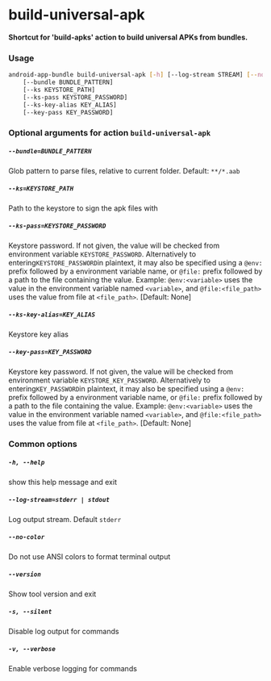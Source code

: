 
build-universal-apk
===================


**Shortcut for 'build-apks' action to build universal APKs from bundles.**
### Usage
```bash
android-app-bundle build-universal-apk [-h] [--log-stream STREAM] [--no-color] [--version] [-s] [-v]
    [--bundle BUNDLE_PATTERN]
    [--ks KEYSTORE_PATH]
    [--ks-pass KEYSTORE_PASSWORD]
    [--ks-key-alias KEY_ALIAS]
    [--key-pass KEY_PASSWORD]
```
### Optional arguments for action `build-universal-apk`

##### `--bundle=BUNDLE_PATTERN`


Glob pattern to parse files, relative to current folder. Default:&nbsp;`**/*.aab`
##### `--ks=KEYSTORE_PATH`


Path to the keystore to sign the apk files with
##### `--ks-pass=KEYSTORE_PASSWORD`


Keystore password. If not given, the value will be checked from environment variable `KEYSTORE_PASSWORD`. Alternatively to entering` KEYSTORE_PASSWORD `in plaintext, it may also be specified using a `@env:` prefix followed by a environment variable name, or `@file:` prefix followed by a path to the file containing the value. Example: `@env:<variable>` uses the value in the environment variable named `<variable>`, and `@file:<file_path>` uses the value from file at `<file_path>`. [Default: None]
##### `--ks-key-alias=KEY_ALIAS`


Keystore key alias
##### `--key-pass=KEY_PASSWORD`


Keystore key password. If not given, the value will be checked from environment variable `KEYSTORE_KEY_PASSWORD`. Alternatively to entering` KEY_PASSWORD `in plaintext, it may also be specified using a `@env:` prefix followed by a environment variable name, or `@file:` prefix followed by a path to the file containing the value. Example: `@env:<variable>` uses the value in the environment variable named `<variable>`, and `@file:<file_path>` uses the value from file at `<file_path>`. [Default: None]
### Common options

##### `-h, --help`


show this help message and exit
##### `--log-stream=stderr | stdout`


Log output stream. Default `stderr`
##### `--no-color`


Do not use ANSI colors to format terminal output
##### `--version`


Show tool version and exit
##### `-s, --silent`


Disable log output for commands
##### `-v, --verbose`


Enable verbose logging for commands